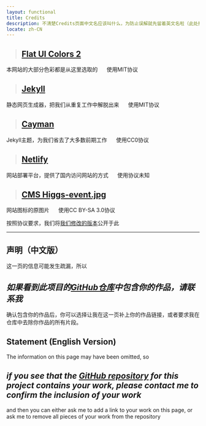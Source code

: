 ```yaml
---
layout: functional
title: Credits
description: 不清楚Credits页面中文名应该叫什么，为防止误解就先留着英文名啦（此处排名不分先后）
locate: zh-CN
---
```


> [Flat UI Colors 2](https://flatuicolors.com/)
> -----

本网站的大部分色彩都是从这里选取的&nbsp;&nbsp;&nbsp;&nbsp;&nbsp;&nbsp;使用MIT协议

> [Jekyll](https://jekyllrb.com/)
> -----

静态网页生成器，把我们从重复工作中解脱出来&nbsp;&nbsp;&nbsp;&nbsp;&nbsp;&nbsp;使用MIT协议

> [Cayman](https://pages-themes.github.io/cayman/)
> -----

Jekyll主题，为我们省去了大多数前期工作&nbsp;&nbsp;&nbsp;&nbsp;&nbsp;&nbsp;使用CC0协议

> [Netlify](https://www.netlify.com/)
> -----

网站部署平台，提供了国内访问网站的方式&nbsp;&nbsp;&nbsp;&nbsp;&nbsp;&nbsp;使用协议未知

> [CMS Higgs-event.jpg](https://commons.wikimedia.org/wiki/File:CMS_Higgs-event.jpg)
> -----

网站图标的原图片&nbsp;&nbsp;&nbsp;&nbsp;&nbsp;&nbsp;使用CC BY-SA 3.0协议

按照协议要求，我们将[我们修改的版本](\assets\image\CMS_Higgs-event.svg)公开于此

-----

## 声明（中文版）

这一页的信息可能发生疏漏，所以

## ***如果看到此项目的[GitHub仓库](https://github.com/farad314/farad314.github.io)中包含你的作品，请联系我***

确认包含你的作品后，你可以选择让我在这一页补上你的作品链接，或者要求我在仓库中去除你作品的所有片段。

## Statement (English Version)

The information on this page may have been omitted, so

## ***if you see that the [GitHub repository](https://github.com/farad314/farad314.github.io/tree/framework) for this project contains your work, please contact me to confirm the inclusion of your work***

and then you can either ask me to add a link to your work on this page, or ask me to remove all pieces of your work from the repository
